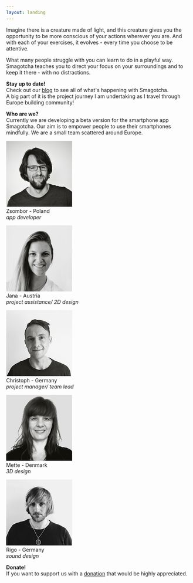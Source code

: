 ```yaml
---
layout: landing
---
```


Imagine there is a creature made of light, and this creature gives you the opportunity to be more conscious of your actions wherever you are. And with each of your exercises, it evolves - every time you choose to be attentive.

What many people struggle with you can learn to do in a playful way. Smagotcha teaches you to direct your focus on your surroundings and to keep it there - with no distractions.

__Stay up to date!__ <br>Check out our [blog](/blog) to see all of what's happening with Smagotcha. <br> 
A big part of it is the project journey I am undertaking as I travel through Europe building community!

__Who are we?__ <br>
Currently we are developing a beta version for the smartphone app Smagotcha. Our aim is to empower people to use their smartphones mindfully. We are a small team scattered around Europe. 

![Zsombor](/images/zsom.jpg)
<br>
Zsombor   - Poland <br>
*app developer*

![Jana](/images/jana.jpg)
<br>
Jana      - Austria <br>
*project assistance/ 2D design*

![Christoph](/images/chris.jpg)
<br>
Christoph - Germany <br>
*project manager/ team lead*

![Mette](/images/mett.jpg)
<br>
Mette     - Denmark <br>
*3D design*

![Rigo](/images/rigo.jpg)
<br>
Rigo      - Germany <br>
*sound design*

__Donate!__ <br>
If you want to support us with a [donation](/makedonation) that would be highly appreciated.



<!--<form action="https://www.
paypal.com/cgi-bin/webscr" method="post" target="_top">
<input type="hidden" name="cmd" value="_s-xclick" />
<input type="hidden" name="hosted_button_id" value="YSL6LGBE4FEF2" />
<input type="image" src="https://www.paypalobjects.com/en_US/DK/i/btn/btn_donateCC_LG.gif" border="0" name="submit" title="PayPal - The safer, easier way to pay online!" alt="Donate with PayPal button" />
<img alt="" border="0" src="https://www.paypal.com/en_DE/i/scr/pixel.gif" width="1" height="1" />
</form>-->



<!-- Kommentar -->
<!--The smartphone app Smagotcha supports its users to understand their own interactions with their environment. For this purpose a cute but disciplined creature made of light matures inside the app and changes its brightness over time. It brings the users thoughts, feelings and sensations into the present moment. In order to accomplish this it evolves its appearance and character continuously – entirely individually and for as long as it is played with. Beware though, it is threatened to atrophy when the old habits resurface. When its luminosity is fully developed, the users will glide into the next phase. There they will be awaited by new secrets in order to let their creature live even more individually.-->